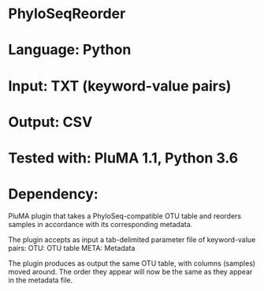 # PhyloSeqReorder
# Language: Python
# Input: TXT (keyword-value pairs)
# Output: CSV
# Tested with: PluMA 1.1, Python 3.6
# Dependency:

PluMA plugin that takes a PhyloSeq-compatible OTU table and
reorders samples in accordance with its corresponding metadata.

The plugin accepts as input a tab-delimited parameter file
of keyword-value pairs:
OTU: OTU table
META: Metadata

The plugin produces as output the same OTU table, with columns
(samples) moved around.  The order they appear will now be the 
same as they appear in the metadata file.
